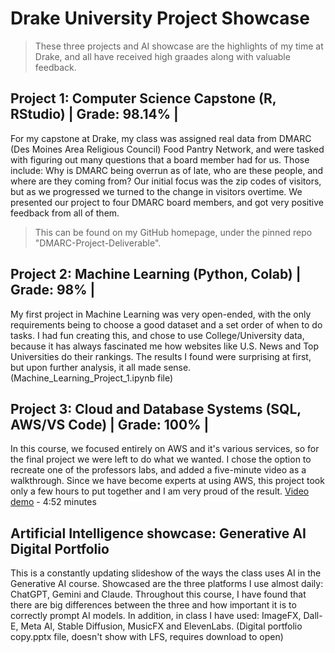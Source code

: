 # Drake University Project Showcase

> These three projects and AI showcase are the highlights of my time at Drake, and all have received high graades along with valuable feedback. 

## Project 1: Computer Science Capstone (R, RStudio) | Grade: 98.14% |
For my capstone at Drake, my class was assigned real data from DMARC (Des Moines Area Religious Council) Food Pantry Network, and were tasked with figuring out many questions that a board member had for us. Those include: Why is DMARC being overrun as of late, who are these people, and where are they coming from? Our initial focus was the zip codes of visitors, but as we progressed we turned to the change in visitors overtime. We presented our project to four DMARC board members, and got very positive feedback from all of them.

> This can be found on my GitHub homepage, under the pinned repo "DMARC-Project-Deliverable".

## Project 2: Machine Learning (Python, Colab) | Grade: 98% |
My first project in Machine Learning was very open-ended, with the only requirements being to choose a good dataset and a set order of when to do tasks. I had fun creating this, and chose to use College/University data, because it has always fascinated me how websites like U.S. News and Top Universities do their rankings. The results I found were surprising at first, but upon further analysis, it all made sense. (Machine_Learning_Project_1.ipynb file)


## Project 3: Cloud and Database Systems (SQL, AWS/VS Code) | Grade: 100% |
In this course, we focused entirely on AWS and it's various services, so for the final project we were left to do what we wanted. I chose the option to recreate one of the professors labs, and added a five-minute video as a walkthrough. Since we have become experts at using AWS, this project took only a few hours to put together and I am very proud of the result. [Video demo](https://youtu.be/c47q4eyswJo) - 4:52 minutes

## Artificial Intelligence showcase: Generative AI Digital Portfolio 
This is a constantly updating slideshow of the ways the class uses AI in the Generative AI course. Showcased are the three platforms I use almost daily: ChatGPT, Gemini and Claude. Throughout this course, I have found that there are big differences between the three and how important it is to correctly prompt AI models. In addition, in class I have used: ImageFX, Dall-E, Meta AI, Stable Diffusion, MusicFX and ElevenLabs. (Digital portfolio copy.pptx file, doesn't show with LFS, requires download to open)
